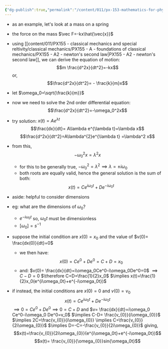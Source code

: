 ```yaml
---
{"dg-publish":true,"permalink":"/content/011/px-153-mathematics-for-physicists/term-1/px-153-b-complex-numbers/px-153-b4-application-first-look-at-smh/","created":"2024-11-25T10:50:32.000+00:00","updated":"2024-11-26T19:36:35.525+00:00"}
---
```


- as an example, let's look at a mass on a spring
- the force on the mass $\vec F=-kx\hat{\vec{x}}$
- using [[content/011/PX155 - classical mechanics and special reltivity/classical mechanics/PX155 - A - foundations of classical mechanics/PX155 - A2 - newton's second law\|PX155 - A2 - newton's second law]], we can derive the equation of motion: 
$$m \frac{d^2x}{dt^2}=-kx$$
or, 
$$\frac{d^2x}{dt^2}= - \frac{k}{m}x$$
- let $\omega_0=\sqrt{\frac{k}{m}}$
- now we need to solve the 2nd order differential equation:$$\frac{d^2x}{dt^2}=-\omega_0^2x$$
- try solution: $x(t)=Ae^{\lambda t}$
	$$\frac{dx}{dt}= A\lambda e^{\lambda t}=\lambda x$$
	$$\frac{d^2x}{dt^2}=A\lambda^{2}e^{\lambda t} =\lambda^2 x$$
- from this, 
$$-\omega_0^2x=\lambda^2x$$
	- for this to be generally true, $-\omega_0^2=\lambda^{2}\implies \lambda=\pm i\omega_0$
	- both roots are equally valid, hence the general solution is the sum of both:
	$$x(t)=Ce^{i\omega_0t}+De^{-i\omega_0t}$$
- aside: helpful to consider dimensions
- eg: what are the dimensions of $\omega_0$? 
	- $e^{-i\omega_0t}$ so, $\omega_{0}t$ must be dimensionless
	- $[\omega_0]=s^{-1}$

- suppose the initial condition are $x(0)=x_0$ and the value of $v(0)= \frac{dx(0)}{dt}=0$
	- we then have: 
	$$x(0)=Ce^0+De^0=C+D=x_0$$
	- and:
		$v(0)= \frac{dx}{dt}=i\omega_0Ce^0-i\omega_0De^0=0$
		$\implies C-D=0$
		$\therefore C=D=\frac{1}{2}x_0$
		$\implies x(t)=\frac{1}{2}x_0(e^{i\omega_0t}+e^{-i\omega_0t})$
- if instead, the initial conditions are $x(0)=0$ and $v(0)=v_0$
	$$x(t)=Ce^{i\omega_0t}+De^{-i\omega_0t}$$
	$\implies 0 = Ce^0+De^0\implies 0=C+D$
	and $v= \frac{dx}{dt}=i\omega_0 Ce^0-i\omega_0 De^0=v_0$
	$\implies C-D= \frac{v_{0}}{i\omega_{0}}$
	$\implies 2C=\frac{v_{0}}{i\omega_{0}} \implies C=\frac{v_{0}}{2i\omega_{0}}$
	$\implies D=-C=-\frac{v_{0}}{2i\omega_{0}}$
	giving, 
	$$x(t)=\frac{v_{0}}{2i\omega_{0}}(e^{i\omega_0t}+e^{-i\omega_0t})$$
	$$x(t)= \frac{v_{0}}{\omega_{0}}sin{\omega_0t}$$